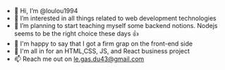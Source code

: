 - 👋 Hi, I’m @loulou1994
- 👀 I’m interested in all things related to web development technologies
- 🌱 I’m planning to start teaching myself some backend notions. Nodejs seems to be the right choice these days 👍
- 💞️ I'm happy to say that I got a firm grap on the front-end side
- :punch: I'm all in for an HTML,CSS, JS, and React business project
- 📫 Reach me out on le.gas.du43@gmail.com
